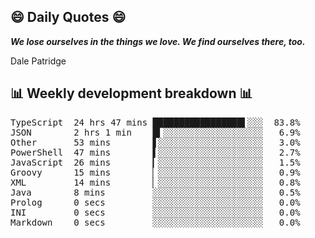 ## 😄 Daily Quotes 😄

_**We lose ourselves in the things we love. We find ourselves there, too.**_

Dale Patridge



## 📊 Weekly development breakdown 📊

<pre>TypeScript  24 hrs 47 mins █████████████████▌░░░  83.8%
JSON        2 hrs 1 min    █▍░░░░░░░░░░░░░░░░░░░   6.9%
Other       53 mins        ▋░░░░░░░░░░░░░░░░░░░░   3.0%
PowerShell  47 mins        ▌░░░░░░░░░░░░░░░░░░░░   2.7%
JavaScript  26 mins        ▎░░░░░░░░░░░░░░░░░░░░   1.5%
Groovy      15 mins        ▏░░░░░░░░░░░░░░░░░░░░   0.9%
XML         14 mins        ▏░░░░░░░░░░░░░░░░░░░░   0.8%
Java        8 mins         ░░░░░░░░░░░░░░░░░░░░░   0.5%
Prolog      0 secs         ░░░░░░░░░░░░░░░░░░░░░   0.0%
INI         0 secs         ░░░░░░░░░░░░░░░░░░░░░   0.0%
Markdown    0 secs         ░░░░░░░░░░░░░░░░░░░░░   0.0%</pre>